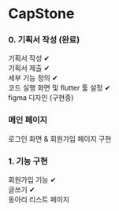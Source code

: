 # CapStone

### 0. 기획서 작성 (완료)
기획서 작성  ✔  
기획서 제출 ✔     
세부 기능 정의 ✔     
코드 실행 화면 및 flutter 툴 설정 ✔    
figma 디자인 (구현중)



### 메인 페이지
로그인 화면 & 회원가입 페이지 구현       


### 1. 기능 구현

회원가입 기능 ✔    
글쓰기 ✔    
동아리 리스트 페이지     


